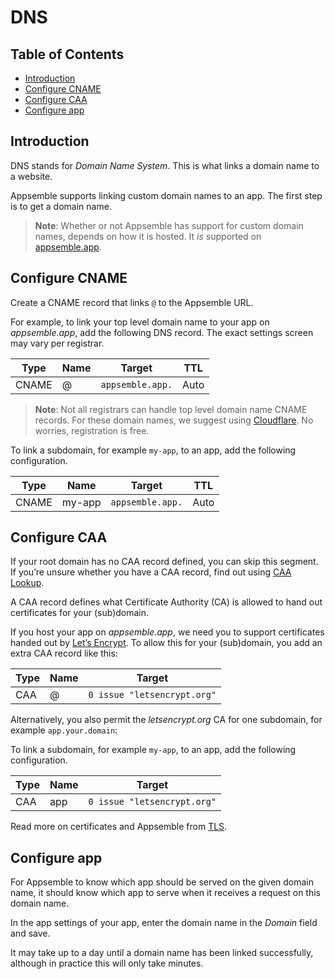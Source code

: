 # DNS

## Table of Contents

- [Introduction](#introduction)
- [Configure CNAME](#configure-cname)
- [Configure CAA](#configure-caa)
- [Configure app](#configure-app)

## Introduction

DNS stands for _Domain Name System_. This is what links a domain name to a website.

Appsemble supports linking custom domain names to an app. The first step is to get a domain name.

> **Note**: Whether or not Appsemble has support for custom domain names, depends on how it is
> hosted. It _is_ supported on [appsemble.app].

## Configure CNAME

Create a CNAME record that links `@` to the Appsemble URL.

For example, to link your top level domain name to your app on _appsemble.app_, add the following
DNS record. The exact settings screen may vary per registrar.

| Type  | Name | Target           | TTL  |
| ----- | ---- | ---------------- | ---- |
| CNAME | @    | `appsemble.app.` | Auto |

> **Note**: Not all registrars can handle top level domain name CNAME records. For these domain
> names, we suggest using [Cloudflare]. No worries, registration is free.

To link a subdomain, for example `my-app`, to an app, add the following configuration.

| Type  | Name   | Target           | TTL  |
| ----- | ------ | ---------------- | ---- |
| CNAME | my-app | `appsemble.app.` | Auto |

## Configure CAA

If your root domain has no CAA record defined, you can skip this segment. If you’re unsure whether
you have a CAA record, find out using [CAA Lookup].

A CAA record defines what Certificate Authority (CA) is allowed to hand out certificates for your
(sub)domain.

If you host your app on _appsemble.app_, we need you to support certificates handed out by [Let’s
Encrypt]. To allow this for your (sub)domain, you add an extra CAA record like this:

| Type | Name | Target                      |
| ---- | ---- | --------------------------- |
| CAA  | @    | `0 issue "letsencrypt.org"` |

Alternatively, you also permit the _letsencrypt.org_ CA for one subdomain, for example
`app.your.domain`:

To link a subdomain, for example `my-app`, to an app, add the following configuration.

| Type | Name | Target                      |
| ---- | ---- | --------------------------- |
| CAA  | app  | `0 issue "letsencrypt.org"` |

Read more on certificates and Appsemble from [TLS](tls.md).

## Configure app

For Appsemble to know which app should be served on the given domain name, it should know which app
to serve when it receives a request on this domain name.

In the app settings of your app, enter the domain name in the _Domain_ field and save.

It may take up to a day until a domain name has been linked successfully, although in practice this
will only take minutes.

[appsemble.app]: https://appsemble.app
[cloudflare]: https://www.cloudflare.com
[caa lookup]: https://www.nslookup.io/caa-lookup
[let’s encrypt]: https://letsencrypt.org
